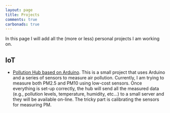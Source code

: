 ```yaml
---
layout: page
title: Projects
comments: true
carbonads: true
---
```


In this page I will add all the (more or less) personal projects I am working on.

## IoT

- [Pollution Hub based on Arduino](https://github.com/lorenzoFabbri/pollution-hub). This is a small project that uses Arduino and a series of sensors to measure air pollution. Currently, I am trying to measure both PM2.5 and PM10 using low-cost sensors. Once everything is set-up correctly, the hub will send all the measured data (e.g., pollution levels, temperature, humidity, etc...) to a small server and they will be available on-line. The tricky part is calibrating the sensors for measuring PM.

